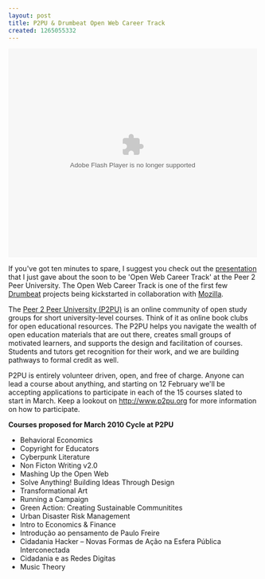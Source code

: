 ```yaml
--- 
layout: post
title: P2PU & Drumbeat Open Web Career Track
created: 1265055332
---
```

<div style="width:500px;text-align:left" id="__ss_3047992"><object style="margin:0px" width="500" height="420"><param name="movie" value="http://static.slidesharecdn.com/swf/ssplayer2.swf?doc=p2pu-drumbeat-community-call-1-february-2010-100201113750-phpapp01&rel=0&stripped_title=p2pu-drumbeat-open-web-career-track-mozilla-drumbeat-community-call-1-february-2010" /><param name="allowFullScreen" value="true"/><param name="allowScriptAccess" value="always"/><embed src="http://static.slidesharecdn.com/swf/ssplayer2.swf?doc=p2pu-drumbeat-community-call-1-february-2010-100201113750-phpapp01&rel=0&stripped_title=p2pu-drumbeat-open-web-career-track-mozilla-drumbeat-community-call-1-february-2010" type="application/x-shockwave-flash" allowscriptaccess="always" allowfullscreen="true" width="500" height="420"></embed></object></div>

If you've got ten minutes to spare, I suggest you check out the <a href="http://tr.im/Mqg9">presentation</a> that I just gave about the soon to be 'Open Web Career Track' at the Peer 2 Peer University. The Open Web Career Track   is one of the first few <a href="http://drumbeat.org">Drumbeat</a> projects being kickstarted in collaboration with <a href="http://www.mozilla.org">Mozilla</a>.

The <a href="http://p2pu.org">Peer 2 Peer University (P2PU)</a> is an online community of open study groups for short university-level courses. Think of it as online book clubs for open educational resources. The P2PU helps you navigate the wealth of open education materials that are out there, creates small groups of motivated learners, and supports the design and facilitation of courses. Students and tutors get recognition for their work, and we are building pathways to formal credit as well.

P2PU is entirely volunteer driven, open, and free of charge. Anyone can lead a course about anything, and starting on 12 February we'll be accepting applications to participate in each of the 15 courses slated to start in March. Keep a lookout on <a href="http://www.p2pu.org">http://www.p2pu.org</a> for more information on how to participate.

<strong>Courses proposed for March 2010 Cycle at P2PU</strong>

<ul>
<li>Behavioral Economics</li>
<li>Copyright for Educators</li>
<li>Cyberpunk Literature</li>
<li>Non Ficton Writing v2.0</li>
<li>Mashing Up the Open Web</li>
<li>Solve Anything! Building Ideas Through Design</li>
<li>Transformational Art</li>
<li>Running a Campaign</li>
<li>Green Action: Creating Sustainable Communitites</li>
<li>Urban Disaster Risk Management</li>
<li>Intro to Economics & Finance</li>
<li>Introdução ao pensamento de Paulo Freire</li>
<li>Cidadania Hacker – Novas Formas de Ação na Esfera Pública Interconectada</li>
<li>Cidadania e as Redes Digitas</li>
<li>Music Theory</li>
</ul>
